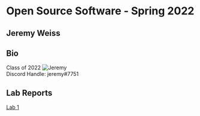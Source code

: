 # Open Source Software - Spring 2022
## Jeremy Weiss

## Bio
Class of 2022
![Jeremy](img/jeremy.png) \
Discord Handle: jeremy#7751

## Lab Reports
[Lab 1](labs/lab-01/report.md)
